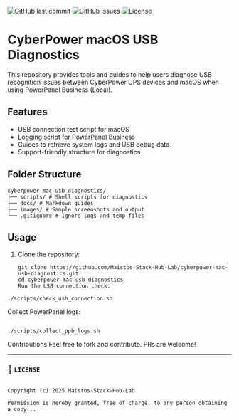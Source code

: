 ![GitHub last commit](https://img.shields.io/github/last-commit/Maistos-Stack-Hub-Lab/cyberpower-mac-usb-diagnostics)
![GitHub issues](https://img.shields.io/github/issues/Maistos-Stack-Hub-Lab/cyberpower-mac-usb-diagnostics)
![License](https://img.shields.io/github/license/Maistos-Stack-Hub-Lab/cyberpower-mac-usb-diagnostics)

# CyberPower macOS USB Diagnostics

This repository provides tools and guides to help users diagnose USB recognition issues between CyberPower UPS devices and macOS when using PowerPanel Business (Local).

## Features

- USB connection test script for macOS
- Logging script for PowerPanel Business
- Guides to retrieve system logs and USB debug data
- Support-friendly structure for diagnostics

## Folder Structure

```
cyberpower-mac-usb-diagnostics/
├── scripts/ # Shell scripts for diagnostics
├── docs/ # Markdown guides
├── images/ # Sample screenshots and output
└── .gitignore # Ignore logs and temp files

```

## Usage

1. Clone the repository:
   ```
   git clone https://github.com/Maistos-Stack-Hub-Lab/cyberpower-mac-usb-diagnostics.git
   cd cyberpower-mac-usb-diagnostics
   Run the USB connection check:
   ```

```
./scripts/check_usb_connection.sh

```

Collect PowerPanel logs:

```

./scripts/collect_ppb_logs.sh

```

Contributions
Feel free to fork and contribute. PRs are welcome!

---

### 📄 `LICENSE`

```

Copyright (c) 2025 Maistos-Stack-Hub-Lab

Permission is hereby granted, free of charge, to any person obtaining a copy...

```
